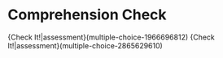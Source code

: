 # Comprehension Check

{Check It!|assessment}(multiple-choice-1966696812)
{Check It!|assessment}(multiple-choice-2865629610)